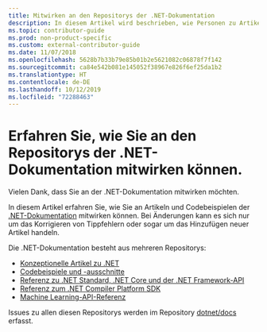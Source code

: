 ```yaml
---
title: Mitwirken an den Repositorys der .NET-Dokumentation
description: In diesem Artikel wird beschrieben, wie Personen zu Artikeln und Codebeispielen in den Repositorys der.NET-Dokumentation beitragen können.
ms.topic: contributor-guide
ms.prod: non-product-specific
ms.custom: external-contributor-guide
ms.date: 11/07/2018
ms.openlocfilehash: 5628b7b33b79e85b01b2e5621082c06878f7f142
ms.sourcegitcommit: ca84e542b081e145052f38967e826f6ef25da1b2
ms.translationtype: HT
ms.contentlocale: de-DE
ms.lasthandoff: 10/12/2019
ms.locfileid: "72288463"
---
```

# <a name="learn-how-to-contribute-to-the-net-docs-repositories"></a>Erfahren Sie, wie Sie an den Repositorys der .NET-Dokumentation mitwirken können.

Vielen Dank, dass Sie an der .NET-Dokumentation mitwirken möchten.

In diesem Artikel erfahren Sie, wie Sie an Artikeln und Codebeispielen der [.NET-Dokumentation](https://docs.microsoft.com/dotnet) mitwirken können. Bei Änderungen kann es sich nur um das Korrigieren von Tippfehlern oder sogar um das Hinzufügen neuer Artikel handeln.

Die .NET-Dokumentation besteht aus mehreren Repositorys:

- [Konzeptionelle Artikel zu .NET](https://github.com/dotnet/docs)
- [Codebeispiele und -ausschnitte](https://github.com/dotnet/samples)
- [Referenz zu .NET Standard, .NET Core und der .NET Framework-API](https://github.com/dotnet/dotnet-api-docs)
- [Referenz zum .NET Compiler Platform SDK](https://github.com/dotnet/roslyn-api-docs)
- [Machine Learning-API-Referenz](https://github.com/dotnet/ml-api-docs)

Issues zu allen diesen Repositorys werden im Repository [dotnet/docs](https://github.com/dotnet/docs/issues) erfasst.
